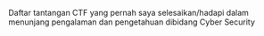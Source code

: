 Daftar tantangan CTF yang pernah saya selesaikan/hadapi dalam menunjang pengalaman dan pengetahuan dibidang Cyber Security

